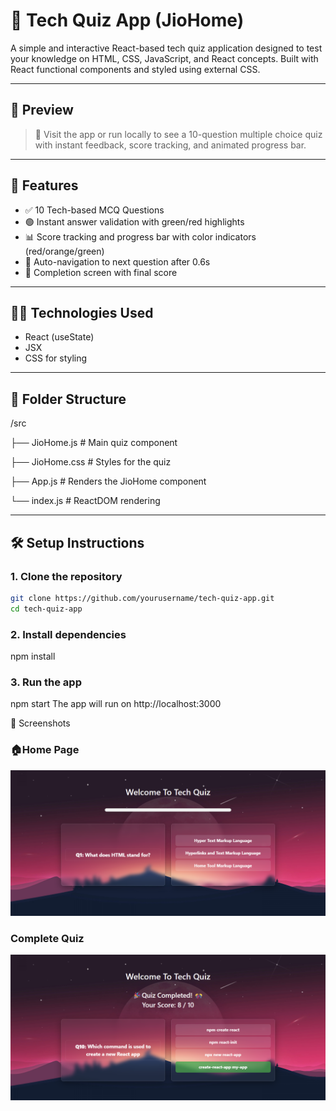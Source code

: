 # 🧠 Tech Quiz App (JioHome)

A simple and interactive React-based tech quiz application designed to test your knowledge on HTML, CSS, JavaScript, and React concepts. Built with React functional components and styled using external CSS.

---

## 📸 Preview

> 🚀 Visit the app or run locally to see a 10-question multiple choice quiz with instant feedback, score tracking, and animated progress bar.

---

## 🚀 Features

- ✅ 10 Tech-based MCQ Questions
- 🟢 Instant answer validation with green/red highlights
- 📊 Score tracking and progress bar with color indicators (red/orange/green)
- 🔁 Auto-navigation to next question after 0.6s
- 🎉 Completion screen with final score

---

## 🧑‍💻 Technologies Used

- React (useState)
- JSX
- CSS for styling

---

## 📁 Folder Structure
/src

├── JioHome.js # Main quiz component

├── JioHome.css # Styles for the quiz

├── App.js # Renders the JioHome component

└── index.js # ReactDOM rendering


---

## 🛠️ Setup Instructions

### 1. Clone the repository
```bash
git clone https://github.com/yourusername/tech-quiz-app.git
cd tech-quiz-app
```
### 2. Install dependencies
npm install

### 3. Run the app
npm start
The app will run on http://localhost:3000

📸 Screenshots
### 🏠Home Page  
![Home Page](./src/Images\Home.png)

### Complete Quiz
![Quiz Score ](./src/Images\Score.png)


